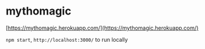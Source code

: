 # mythomagic

[https://mythomagic.herokuapp.com/](https://mythomagic.herokuapp.com/)

`npm start`, `http://localhost:3000/` to run locally